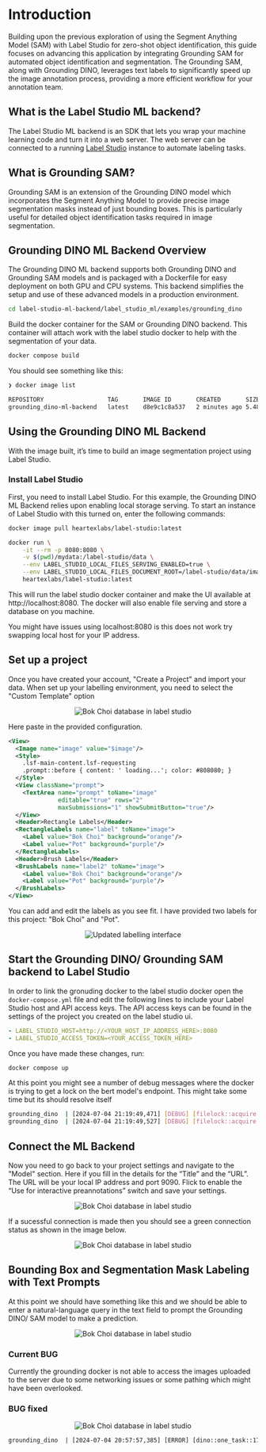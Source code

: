 # Introduction

Building upon the previous exploration of using the Segment Anything Model (SAM) with Label Studio for zero-shot object identification, this guide focuses on advancing this application by integrating Grounding SAM for automated object identification and segmentation. The Grounding SAM, along with Grounding DINO, leverages text labels to significantly speed up the image annotation process, providing a more efficient workflow for your annotation team.

## What is the Label Studio ML backend?

The Label Studio ML backend is an SDK that lets you wrap your machine learning code and turn it into a web server.
The web server can be connected to a running [Label Studio](https://labelstud.io/) instance to automate labeling tasks.

## What is Grounding SAM?

Grounding SAM is an extension of the Grounding DINO model which incorporates the Segment Anything Model to provide precise image segmentation masks instead of just bounding boxes. This is particularly useful for detailed object identification tasks required in image segmentation.

## Grounding DINO ML Backend Overview

The Grounding DINO ML backend supports both Grounding DINO and Grounding SAM models and is packaged with a Dockerfile for easy deployment on both GPU and CPU systems. This backend simplifies the setup and use of these advanced models in a production environment.

```bash
cd label-studio-ml-backend/label_studio_ml/examples/grounding_dino
```

Build the docker container for the SAM or Grounding DINO backend. This container will attach work with the label studio docker to help with the segmentation of your data.

```bash
docker compose build
```

You should see something like this:

```bash
❯ docker image list

REPOSITORY                  TAG       IMAGE ID       CREATED       SIZE
grounding_dino-ml-backend   latest    d8e9c1c8a537   2 minutes ago 5.48GB
```

## Using the Grounding DINO ML Backend
With the image built, it’s time to build an image segmentation project using Label Studio.

### Install Label Studio
First, you need to install Label Studio. For this example, the Grounding DINO ML Backend relies upon enabling local storage serving. To start an instance of Label Studio with this turned on, enter the following commands:

```bash
docker image pull heartexlabs/label-studio:latest

docker run \
    -it --rm -p 8080:8080 \
    -v $(pwd)/mydata:/label-studio/data \
    --env LABEL_STUDIO_LOCAL_FILES_SERVING_ENABLED=true \
    --env LABEL_STUDIO_LOCAL_FILES_DOCUMENT_ROOT=/label-studio/data/images \
    heartexlabs/label-studio:latest
```

This will run the label studio docker container and make the UI available at http://localhost:8080. The docker will also enable file serving and store a database on you machine.

You might have issues using localhost:8080 is this does not work try swapping local host for your IP address.

## Set up a project

Once you have created your account, "Create a Project" and import your data. When set up your labelling environment, you need to select the "Custom Template" option

<p align="center">
  <img src="images/label_studio_custom_template.avif" alt="Bok Choi database in label studio" />
</p>

Here paste in the provided configuration.

```xml
<View>
  <Image name="image" value="$image"/>
  <Style>
    .lsf-main-content.lsf-requesting 
    .prompt::before { content: ' loading...'; color: #808080; }
  </Style>
  <View className="prompt">
    <TextArea name="prompt" toName="image" 
              editable="true" rows="2"
              maxSubmissions="1" showSubmitButton="true"/>
  </View>
  <Header>Rectangle Labels</Header>
  <RectangleLabels name="label" toName="image">
    <Label value="Bok Choi" background="orange"/>
    <Label value="Pot" background="purple"/>
  </RectangleLabels>
  <Header>Brush Labels</Header>
  <BrushLabels name="label2" toName="image">
    <Label value="Bok Choi" background="orange"/>
    <Label value="Pot" background="purple"/>
  </BrushLabels>
</View>
```

You can add and edit the labels as you see fit. I have provided two labels for this project: "Bok Choi" and "Pot".

<p align="center">
  <img src="images/labbeling_interface.png" alt="Updated labelling interface" />
</p>

## Start the Grounding DINO/ Grounding SAM backend to Label Studio

In order to link the gronuding docker to the label studio docker open the `docker-compose.yml` file and edit the following lines to include your Label Studio host and API access keys. The API access keys can be found in the settings of the project you created on the label studio ui.

```yml
- LABEL_STUDIO_HOST=http://<YOUR_HOST_IP_ADDRESS_HERE>:8080
- LABEL_STUDIO_ACCESS_TOKEN=<YOUR_ACCESS_TOKEN_HERE>
```

Once you have made these changes, run:

```bash
docker compose up
```

At this point you might see a number of debug messages where the docker is trying to get a lock on the bert model's endpoint. This might take some time but its should resolve itself 

```bash
grounding_dino  | [2024-07-04 21:19:49,471] [DEBUG] [filelock::acquire::266] Lock 278521928320 not acquired on /root/.cache/huggingface/hub/.locks/models--bert-base-uncased/68d45e234eb4a928074dfd868cead0219ab85354cc53d20e772753c6bb9169d3.lock, waiting 0.05 seconds ...
grounding_dino  | [2024-07-04 21:19:49,527] [DEBUG] [filelock::acquire::254] Attempting to acquire lock 278521928320 on /root/.cache/huggingface/hub/.locks/models--bert-base-uncased/68d45e234eb4a928074dfd868cead0219ab85354cc53d20e772753c6bb9169d3.lock
```

## Connect the ML Backend

Now you need to go back to your project settings and navigate to the "Model" section. Here if you fill in the details for the “Title” and the “URL”. The URL will be your local IP address and port 9090. Flick to enable the “Use for interactive preannotations” switch and save your settings.

<p align="center">
  <img src="images/model_setup1.png" alt="Bok Choi database in label studio" />
</p>

If a sucessful connection is made then you should see a green connection status as shown in the image below.

<p align="center">
  <img src="images/model_setup2.png" alt="Bok Choi database in label studio" />
</p>

## Bounding Box and Segmentation Mask Labeling with Text Prompts

At this point we should have something like this and we should be able to enter a natural-language query in the text field to prompt the Grounding DINO/ SAM model to make a prediction.

<p align="center">
  <img src="images/label_studio_bokchoi.png" alt="Bok Choi database in label studio" />
</p>


### Current BUG

Currently the grounding docker is not able to access the images uploaded to the server due to some networking issues or some pathing which might have been overlooked.

### BUG fixed

<p align="center">
  <img src="images/dino_label_studio.jpeg" alt="Bok Choi database in label studio" />
</p>

```txt
grounding_dino  | [2024-07-04 20:57:57,385] [ERROR] [dino::one_task::172] Error getting image path: Can't resolve url, neither hostname or project_dir passed: /data/upload/1/afea8d2c-IMG_4708.jpg. You can set LABEL_STUDIO_URL environment variable to use it as a hostname.
```